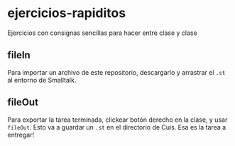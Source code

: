 # ejercicios-rapiditos
Ejercicios con consignas sencillas para hacer entre clase y clase

## fileIn

Para importar un archivo de este repositorio, descargarlo y arrastrar el `.st` al entorno de Smalltalk.

## fileOut

Para exportar la tarea terminada, clickear botón derecho en la clase, y usar `fileOut`. Esto va a guardar un `.st` en el directorio de Cuis. Esa es la tarea a entregar!
